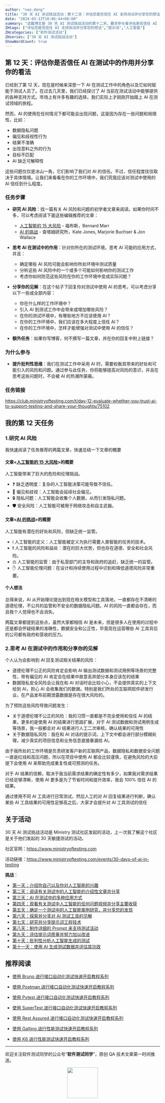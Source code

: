 ```yaml
---
author: "nao.deng"
title: "30 天 AI 测试挑战活动：第十二天：评估您是否信任 AI 支持测试并分享您的想法"
date: "2024-03-13T10:06:44+08:00"
summary: "这篇博文是 30 天 AI 测试挑战活动的第十二天，要求参与者评估是否信任 AI 支持测试，并分享他们的想法。博文可能包括作者对于在测试过程中依赖 AI 的信任程度、其对测试结果的可靠性和准确性的看法，以及是否愿意将 AI 与传统测试方法相结合的观点。通过分享关于对 AI 信任度的评估和看法，读者将了解作者在实际应用中对 AI 在测试中的信任程度以及对其潜在优势和限制的理解。这个系列活动有望为测试专业人士提供一个深入了解和讨论在测试中信任 AI 的实际案例，并促进更广泛的行业对话。"
ZHtags: ["评估您是否信任 AI 支持测试并分享您的想法","提示词","人工智能"]
ZHcategories: ["软件测试活动"]
ZHseries: ["30 天 AI 测试挑战活动"]
ShowWordCount: true
---
```


## 第 12 天：评估你是否信任 AI 在测试中的作用并分享你的看法

已经到了第 12 天，现在是时候来深思一下 AI 在测试工作中的角色以及它如何赋能于测试人员了。在过去几天里，我们已经探讨了 AI 当前在测试活动中能够提供的各种支持方式。市场上有许多有趣的选择，我们实际上才刚刚开始踏上 AI 在测试领域的旅程。

然而，AI 的使用在任何情况下都可能会出现问题，这是因为存在一些问题和局限性，比如：

- 数据隐私问题
- 偏见和歧视性行为
- 结果不准确
- 出现意料之外的行为
- 目标不匹配
- AI 缺乏可解释性

这些问题仅仅是冰山一角，它们影响了我们对 AI 的信任。不过，信任程度往往取决于具体情境。让我们来看看在你的工作环境中，我们究竟应该对测试中使用的 AI 信任到什么程度。

### 任务步骤

- **研究 AI 风险**：找一篇有关 AI 风险和问题的初学者文章来阅读。如果你时间不多，可以考虑阅读下面这些编辑推荐的文章：

  - [人工智能的 15 大风险](https://www.forbes.com/sites/bernardmarr/2023/06/02/the-15-biggest-risks-of-artificial-intelligence/) - 福布斯，Bernard Marr
  - [AI 的挑战](https://www.chathamhouse.org/2022/03/challenges-ai) - 查塔姆研究所，Kate Jones, Marjorie Buchser & Jon Wallace

- **思考 AI 在测试中的作用**：针对你所在的测试环境，思考 AI 可能的应用方式，并且：

  - 确定哪些 AI 风险可能会影响你所处环境中测试质量
  - 分析这些 AI 风险中的一个或多个可能如何影响你的测试工作
  - 考虑你如何防范这些风险在你的工作环境中变成实际问题？
- **分享你的见解**：在这个帖子下回复你对测试中使用 AI 的思考。可以考虑分享以下一些或全部内容：
  - 你在什么样的工作环境中？
  - 引入 AI 到测试工作中会带来或增加哪些风险？
  - 在你的测试环境中，有哪些地方不应该使用 AI？
  - 在你的工作环境中，我们应该在多大程度上信任 AI？
  - 在你的工作环境中，怎样才能增强对测试中使用 AI 的信任？
- **额外任务**：如果你写博客，何不撰写一篇文章，并在你的回复中附上链接？

### 为什么参与

- **提升批判性思维**：我们在测试工作中采用 AI 时，需要权衡其带来的好处和可能引入的风险和问题。通过参与此任务，你将能够提高对风险的意识，并且在思考这些问题时，不会被 AI 的热潮所蒙蔽。

### 任务链接

<https://club.ministryoftesting.com/t/day-12-evaluate-whether-you-trust-ai-to-support-testing-and-share-your-thoughts/75102>

## 我的第 12 天任务

### 1.**研究 AI 风险**

我快速阅读了任务推荐的两篇文章，快速总结一下文章的概要

#### 文章<[人工智能的 15 大风险](https://www.forbes.com/sites/bernardmarr/2023/06/02/the-15-biggest-risks-of-artificial-intelligence/)>的概要

人工智能带来了巨大的危险和伦理挑战。

- ❓ 缺乏透明度：复杂的人工智能决策可能导致不信任。
- 👥 偏见和歧视：人工智能会延续社会偏见。
- 🔒 隐私问题：人工智能会收集个人数据，从而引发隐私问题。
- 🛡️ 安全风险：人工智能可被用于网络攻击和自主武器。

#### 文章<[AI 的挑战](https://www.chathamhouse.org/2022/03/challenges-ai)>的概要

人工智能有潜在的好处和风险，但缺乏统一监管。

- ℹ️ 人工智能的定义：人工智能被定义为执行需要人类智能的任务的技术。
- ❗️ 人工智能的风险和益处：潜在的巨大优势，但也存在道德、安全和社会风险。
- ⚖️ 人工智能的监管：由于私营部门的主导和政府的追赶，缺乏统一的监管。
- ✋ 人工智能伦理问题：在设计和持续使用过程中识别和降低道德风险非常重要。

#### 个人想法

总得来说，AI 从开始理论提出到现在相关模型和工具落地，一直都存在不清晰的道德伦理，不公共的监管和不安全的数据隐私问题。AI 的风险一直都会存在，而且我个人觉得也不会消失。

两篇文章都提到这些点，虽然大家都相信 AI 是未来，但是很多人在使用的过程中还是都会怀疑结果的准确性，数据安全和公正性，毕竟现在运营哪些 AI 工具背后的公司都有政府和营收的压力。

### 2.**思考 AI 在测试中的作用**和**分享你的见解**

个人认为会影响到 AI 回复测试相关结果的风险：

- 道德伦理不公正的风险肯定会影响 AI 输出测试数据和测试用例等场景的完整性，带有偏见的 AI 肯定会在结果中故意丢弃部分本身应该在的结果
- 数据隐私安全风险会让我在和 AI 对话时会比较小心，不会提供真实的上下文给到 AI，担心 AI 会收集我们的数据。特别是我们所处的互联网软件研发行业，在产品发布前期泄露数据是存在很大风险的。

为了预防这些风险导致问题发生：

- 关于道德伦理不公正的风险：我的习惯一直都是不完全使用和信任 AI 的结果，更多的是使用 AI 的结果进行思路扩展，对于 AI 测试数据和测试用例生成等场景，我一般都会对 AI 结果进行人工二次审核，确认结果的可用性
- 关于数据隐私风险：我在和 AI 对话的提示词，上下文中都会进行部分模糊处理，减少真实的项目信息和业务信息直接暴漏给 AI。

由于我所处的工作环境是负责研发客户新的互联网产品，数据隐私和数据安全问题一直是红线和高压问题，所以在项目中使用 AI 都会比较谨慎，在避免风险的大前提下会使用 AI 来帮助完成重复性或可预测的任务。

对于 AI 结果的信赖，取决于我当前需求结果的确定性有多少，如果我对需求结果已经足够清晰，使用 AI 更多是为了节省时间和提升效率，我会 100% 信任 AI 的结果。

通过使用不同 AI 工具进行日常测试，然后人工的对 AI 回复结果进行判断，确认某些 AI 工具结果的可用性足够高之后，大家才会提升对 AI 工具测试的信任

## 关于活动

30 天 AI 测试挑战活动是 Ministry 测试社区发起的活动，上一次我了解这个社区是关于他们发起的 30 天敏捷测试的活动。

社区官网：<https://www.ministryoftesting.com>

活动链接：<https://www.ministryoftesting.com/events/30-days-of-ai-in-testing>

**挑战**：

- [第一天：介绍你自己以及你对人工智能的兴趣](https://naodeng.com.cn/zh/posts/event/30-days-of-ai-in-testing-day-1-introduce-yourself-and-your-interest-in-ai/)
- [第二天：阅读有关测试中的人工智能的介绍性文章并分享](https://naodeng.com.cn/zh/posts/event/30-days-of-ai-in-testing-day-2-read-an-introductory-article-on-ai-in-testing-and-share-it/)
- [第三天：AI 在测试中的多种应用方式](https://naodeng.com.cn/zh/posts/event/30-days-of-ai-in-testing-day-3-list-ways-in-which-ai-is-used-in-testing/)
- [第四天：观看有关测试中人工智能的任何问题视频并分享主要收获](https://naodeng.com.cn/zh/posts/event/30-days-of-ai-in-testing-day-4-watch-the-ama-on-artificial-intelligence-in-testing-and-share-your-key-takeaway/)
- [第五天：确定一个测试中的人工智能案例研究，并分享您的发现](https://naodeng.com.cn/zh/posts/event/30-days-of-ai-in-testing-day-5-identify-a-case-study-on-ai-in-testing-and-share-your-findings/)
- [第六天：探索并分享对 AI 测试工具的见解](https://naodeng.com.cn/zh/posts/event/30-days-of-ai-in-testing-day-6-explore-and-share-insights-on-ai-testing-tools/)
- [第七天：研究并分享提示词工程技术](https://naodeng.com.cn/zh/posts/event/30-days-of-ai-in-testing-day-7-research-and-share-prompt-engineering-techniques/)
- [第八天：制作详细的 Prompt 来支持测试活动](https://naodeng.com.cn/zh/posts/event/30-days-of-ai-in-testing-day-8-craft-a-detailed-prompt-to-support-test-activities/)
- [第九天：评估提示词质量并努力加以改进](https://naodeng.com.cn/zh/posts/event/30-days-of-ai-in-testing-day-9-evaluate-prompt-quality-and-try-to-improve-it/)
- [第十天：批判性分析人工智能生成的测试](https://naodeng.com.cn/zh/posts/event/30-days-of-ai-in-testing-day-10-critically-analyse-ai-generated-tests/)
- [第十一天：使用 AI 生成测试数据并评估其功效](https://naodeng.com.cn/zh/posts/event/30-days-of-ai-in-testing-day-11-generate-test-data-using-ai-and-evaluate-its-efficacy/)

## 推荐阅读

- [使用 Bruno 进行接口自动化测试快速开启教程系列](https://naodeng.com.cn/zh/zhcategories/bruno/)

- [使用 Postman 进行接口自动化测试快速开启教程系列](https://naodeng.tech/zh/zhseries/postman-%E6%8E%A5%E5%8F%A3%E8%87%AA%E5%8A%A8%E5%8C%96%E6%B5%8B%E8%AF%95%E6%95%99%E7%A8%8B/)
- [使用 Pytest 进行接口自动化测试快速开启教程系列](https://naodeng.tech/zh/zhseries/pytest-%E6%8E%A5%E5%8F%A3%E8%87%AA%E5%8A%A8%E5%8C%96%E6%B5%8B%E8%AF%95%E6%95%99%E7%A8%8B/)
- [使用 SuperTest 进行接口自动化测试快速开启教程系列](https://naodeng.tech/zh/zhseries/supertest-%E6%8E%A5%E5%8F%A3%E8%87%AA%E5%8A%A8%E5%8C%96%E6%B5%8B%E8%AF%95%E6%95%99%E7%A8%8B/)
- [使用 Rest Assured 进行接口自动化测试快速开启教程系列](https://naodeng.tech/zh/zhseries/rest-assured-%E6%8E%A5%E5%8F%A3%E8%87%AA%E5%8A%A8%E5%8C%96%E6%B5%8B%E8%AF%95%E6%95%99%E7%A8%8B/)
- [使用 Galting 进行性能测试快速开启教程系列](https://naodeng.tech/zh/zhseries/gatling-%E6%80%A7%E8%83%BD%E6%B5%8B%E8%AF%95%E6%95%99%E7%A8%8B/)
- [使用 K6 进行性能测试快速开启教程系列](https://naodeng.com.cn/zh/zhseries/k6-%E6%80%A7%E8%83%BD%E6%B5%8B%E8%AF%95%E6%95%99%E7%A8%8B/)

---
欢迎关注软件测试同学的公众号“**软件测试同学**”，原创 QA 技术文章第一时间推送。
<!-- markdownlint-disable MD045 -->
<!-- markdownlint-disable MD033 -->
<center>
  <img src="https://cdn.jsdelivr.net/gh/naodeng/blogimg@master/uPic/2023112015'QR Code for 公众号.jpg" style="width: 100px;">
</center>
<!-- markdownlint-disable MD033 -->
<!-- markdownlint-disable MD045 -->